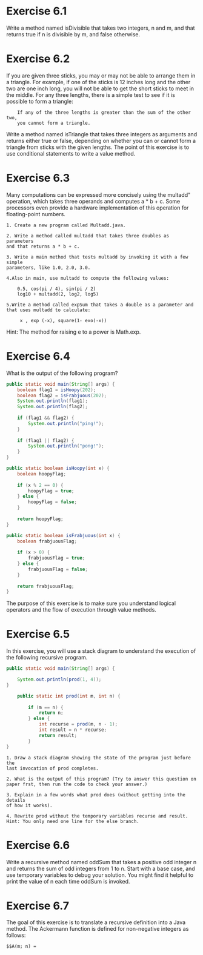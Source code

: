 # Exercise 6.1

Write a method named isDivisible that takes two integers,
n and m, and that returns true if n is divisible by m, and false otherwise.

# Exercise 6.2

If you are given three sticks, you may or may not be able to
arrange them in a triangle. For example, if one of the sticks is 12 inches long
and the other two are one inch long, you will not be able to get the short sticks
to meet in the middle. For any three lengths, there is a simple test to see if it
is possible to form a triangle:

	    If any of the three lengths is greater than the sum of the other two,
	    you cannot form a triangle.

Write a method named isTriangle that takes three integers as arguments
and returns either true or false, depending on whether you can or cannot
form a triangle from sticks with the given lengths. The point of this exercise
is to use conditional statements to write a value method.

# Exercise 6.3

Many computations can be expressed more concisely using the
multadd" operation, which takes three operands and computes a * b + c.
Some processors even provide a hardware implementation of this operation for
floating-point numbers.

	1. Create a new program called Multadd.java.

	2. Write a method called multadd that takes three doubles as parameters
	and that returns a * b + c.

	3. Write a main method that tests multadd by invoking it with a few simple
	parameters, like 1.0, 2.0, 3.0.

	4.Also in main, use multadd to compute the following values:

		0.5, cos(pi / 4), sin(pi / 2)
		log10 + multadd(2, log2, log5)

	5.Write a method called expSum that takes a double as a parameter and
	that uses multadd to calculate:

		 x , exp (-x), square(1- exo(-x))

Hint: The method for raising e to a power is Math.exp.

# Exercise 6.4

What is the output of the following program?

``` java
public static void main(String[] args) {
	boolean flag1 = isHoopy(202);
	boolean flag2 = isFrabjuous(202);
	System.out.println(flag1);
	System.out.println(flag2);
	
	if (flag1 && flag2) {
		System.out.println("ping!");
	}
	
	if (flag1 || flag2) {
		System.out.println("pong!");
	}
}

public static boolean isHoopy(int x) {
	boolean hoopyFlag;
	
	if (x % 2 == 0) {
		hoopyFlag = true;
	} else {
		hoopyFlag = false;
	}
	
	return hoopyFlag;
}

public static boolean isFrabjuous(int x) {
	boolean frabjuousFlag;
	
	if (x > 0) {
		frabjuousFlag = true;
	} else {
		frabjuousFlag = false;
	}
	
	return frabjuousFlag;
}
```
The purpose of this exercise is to make sure you understand logical operators
and the flow of execution through value methods.

# Exercise 6.5

In this exercise, you will use a stack diagram to understand
the execution of the following recursive program.

```java
public static void main(String[] args) {

	System.out.println(prod(1, 4));
}

	public static int prod(int m, int n) {
	
		if (m == n) {
			return n;
		} else {
			int recurse = prod(m, n - 1);
			int result = n * recurse;
			return result;
		}
}
```

	1. Draw a stack diagram showing the state of the program just before the
	last invocation of prod completes.
	
	2. What is the output of this program? (Try to answer this question on
	paper frst, then run the code to check your answer.)
	
	3. Explain in a few words what prod does (without getting into the details
	of how it works).
	
	4. Rewrite prod without the temporary variables recurse and result.
	Hint: You only need one line for the else branch.

# Exercise 6.6

Write a recursive method named oddSum that takes a positive
odd integer n and returns the sum of odd integers from 1 to n. Start with
a base case, and use temporary variables to debug your solution. You might
find it helpful to print the value of n each time oddSum is invoked.

# Exercise 6.7

The goal of this exercise is to translate a recursive definition
into a Java method. The Ackermann function is defined for non-negative
integers as follows:
	
	$$A(m; n) = 
